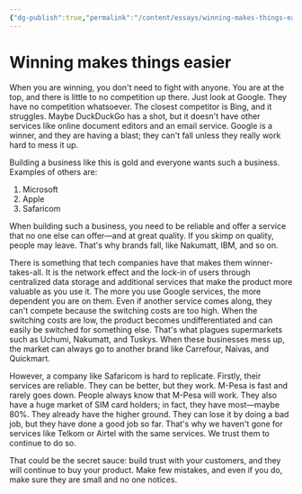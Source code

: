 ```yaml
---
{"dg-publish":true,"permalink":"/content/essays/winning-makes-things-easier/","noteIcon":"2"}
---
```


# Winning makes things easier

When you are winning, you don't need to fight with anyone. You are at the top, and there is little to no competition up there. Just look at Google. They have no competition whatsoever. The closest competitor is Bing, and it struggles. Maybe DuckDuckGo has a shot, but it doesn't have other services like online document editors and an email service. Google is a winner, and they are having a blast; they can't fall unless they really work hard to mess it up.

Building a business like this is gold and everyone wants such a business. Examples of others are:
1. Microsoft
2. Apple
3. Safaricom

When building such a business, you need to be reliable and offer a service that no one else can offer—and at great quality. If you skimp on quality, people may leave. That's why brands fall, like Nakumatt, IBM, and so on.

There is something that tech companies have that makes them winner-takes-all. It is the network effect and the lock-in of users through centralized data storage and additional services that make the product more valuable as you use it. The more you use Google services, the more dependent you are on them. Even if another service comes along, they can't compete because the switching costs are too high. When the switching costs are low, the product becomes undifferentiated and can easily be switched for something else. That's what plagues supermarkets such as Uchumi, Nakumatt, and Tuskys. When these businesses mess up, the market can always go to another brand like Carrefour, Naivas, and Quickmart.

However, a company like Safaricom is hard to replicate. Firstly, their services are reliable. They can be better, but they work. M-Pesa is fast and rarely goes down. People always know that M-Pesa will work. They also have a huge market of SIM card holders; in fact, they have most—maybe 80%. They already have the higher ground. They can lose it by doing a bad job, but they have done a good job so far. That's why we haven't gone for services like Telkom or Airtel with the same services. We trust them to continue to do so.

That could be the secret sauce: build trust with your customers, and they will continue to buy your product. Make few mistakes, and even if you do, make sure they are small and no one notices.

